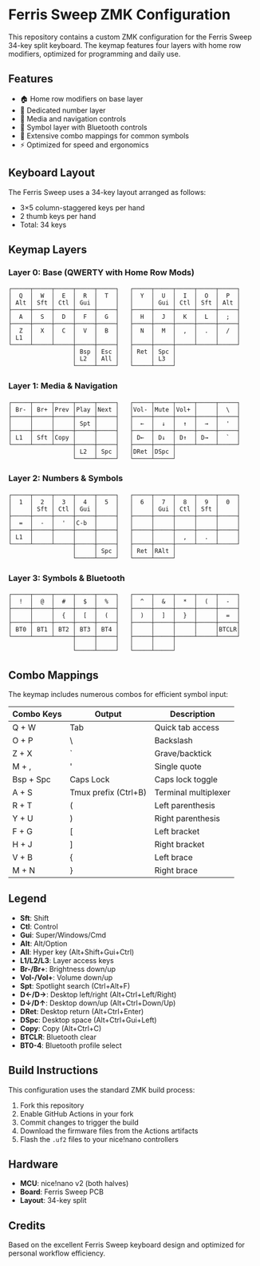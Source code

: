 # Ferris Sweep ZMK Configuration

This repository contains a custom ZMK configuration for the Ferris Sweep 34-key split keyboard. The keymap features four layers with home row modifiers, optimized for programming and daily use.

## Features

- 🏠 Home row modifiers on base layer
- 🔢 Dedicated number layer
- 🎵 Media and navigation controls
- 🔣 Symbol layer with Bluetooth controls
- 🔗 Extensive combo mappings for common symbols
- ⚡ Optimized for speed and ergonomics

## Keyboard Layout

The Ferris Sweep uses a 34-key layout arranged as follows:
- 3×5 column-staggered keys per hand
- 2 thumb keys per hand
- Total: 34 keys

## Keymap Layers

### Layer 0: Base (QWERTY with Home Row Mods)

```
┌─────┬─────┬─────┬─────┬─────┐   ┌─────┬─────┬─────┬─────┬─────┐
│  Q  │  W  │  E  │  R  │  T  │   │  Y  │  U  │  I  │  O  │  P  │
│ Alt │ Sft │ Ctl │ Gui │     │   │     │ Gui │ Ctl │ Sft │ Alt │
├─────┼─────┼─────┼─────┼─────┤   ├─────┼─────┼─────┼─────┼─────┤
│  A  │  S  │  D  │  F  │  G  │   │  H  │  J  │  K  │  L  │  ;  │
├─────┼─────┼─────┼─────┼─────┤   ├─────┼─────┼─────┼─────┼─────┤
│  Z  │  X  │  C  │  V  │  B  │   │  N  │  M  │  ,  │  .  │  /  │
│ L1  │     │     │     │     │   │     │     │     │     │     │
└─────┴─────┴─────┼─────┼─────┤   ├─────┼─────┼─────┴─────┴─────┘
                  │ Bsp │ Esc │   │ Ret │ Spc │
                  │ L2  │ All │   │     │ L3  │
                  └─────┴─────┘   └─────┴─────┘
```

### Layer 1: Media & Navigation

```
┌─────┬─────┬─────┬─────┬─────┐   ┌─────┬─────┬─────┬─────┬─────┐
│ Br- │ Br+ │Prev │Play │Next │   │Vol- │Mute │Vol+ │     │  \  │
├─────┼─────┼─────┼─────┼─────┤   ├─────┼─────┼─────┼─────┼─────┤
│     │     │     │ Spt │     │   │  ←  │  ↓  │  ↑  │  →  │  '  │
├─────┼─────┼─────┼─────┼─────┤   ├─────┼─────┼─────┼─────┼─────┤
│ L1  │ Sft │Copy │     │     │   │ D←  │ D↓  │ D↑  │ D→  │  `  │
└─────┴─────┴─────┼─────┼─────┤   ├─────┼─────┼─────┴─────┴─────┘
                  │ L2  │ Spc │   │DRet │DSpc │
                  └─────┴─────┘   └─────┴─────┘
```

### Layer 2: Numbers & Symbols

```
┌─────┬─────┬─────┬─────┬─────┐   ┌─────┬─────┬─────┬─────┬─────┐
│  1  │  2  │  3  │  4  │  5  │   │  6  │  7  │  8  │  9  │  0  │
│     │ Sft │ Ctl │ Gui │     │   │     │ Gui │ Ctl │ Sft │     │
├─────┼─────┼─────┼─────┼─────┤   ├─────┼─────┼─────┼─────┼─────┤
│  =  │  -  │  '  │C-b  │     │   │     │     │     │     │     │
├─────┼─────┼─────┼─────┼─────┤   ├─────┼─────┼─────┼─────┼─────┤
│ L1  │     │     │     │     │   │     │     │  ,  │  .  │     │
└─────┴─────┴─────┼─────┼─────┤   ├─────┼─────┼─────┴─────┴─────┘
                  │     │ Spc │   │ Ret │RAlt │
                  └─────┴─────┘   └─────┴─────┘
```

### Layer 3: Symbols & Bluetooth

```
┌─────┬─────┬─────┬─────┬─────┐   ┌─────┬─────┬─────┬─────┬─────┐
│  !  │  @  │  #  │  $  │  %  │   │  ^  │  &  │  *  │  (  │  -  │
├─────┼─────┼─────┼─────┼─────┤   ├─────┼─────┼─────┼─────┼─────┤
│     │     │  {  │  [  │  (  │   │  )  │  ]  │  }  │     │  =  │
├─────┼─────┼─────┼─────┼─────┤   ├─────┼─────┼─────┼─────┼─────┤
│ BT0 │ BT1 │ BT2 │ BT3 │ BT4 │   │     │     │     │     │BTCLR│
└─────┴─────┴─────┼─────┼─────┤   ├─────┼─────┼─────┴─────┴─────┘
                  │     │     │   │     │     │
                  └─────┴─────┘   └─────┴─────┘
```

## Combo Mappings

The keymap includes numerous combos for efficient symbol input:

| Combo Keys | Output | Description |
|------------|--------|-------------|
| Q + W | Tab | Quick tab access |
| O + P | \\ | Backslash |
| Z + X | \` | Grave/backtick |  
| M + , | ' | Single quote |
| Bsp + Spc | Caps Lock | Caps lock toggle |
| A + S | Tmux prefix (Ctrl+B) | Terminal multiplexer |
| R + T | ( | Left parenthesis |
| Y + U | ) | Right parenthesis |
| F + G | [ | Left bracket |
| H + J | ] | Right bracket |
| V + B | { | Left brace |
| M + N | } | Right brace |

## Legend

- **Sft**: Shift
- **Ctl**: Control  
- **Gui**: Super/Windows/Cmd
- **Alt**: Alt/Option
- **All**: Hyper key (Alt+Shift+Gui+Ctrl)
- **L1/L2/L3**: Layer access keys
- **Br-/Br+**: Brightness down/up
- **Vol-/Vol+**: Volume down/up
- **Spt**: Spotlight search (Ctrl+Alt+F)
- **D←/D→**: Desktop left/right (Alt+Ctrl+Left/Right)
- **D↓/D↑**: Desktop down/up (Alt+Ctrl+Down/Up)
- **DRet**: Desktop return (Alt+Ctrl+Enter)
- **DSpc**: Desktop space (Alt+Ctrl+Gui+Left)
- **Copy**: Copy (Alt+Ctrl+C)
- **BTCLR**: Bluetooth clear
- **BT0-4**: Bluetooth profile select

## Build Instructions

This configuration uses the standard ZMK build process:

1. Fork this repository
2. Enable GitHub Actions in your fork
3. Commit changes to trigger the build
4. Download the firmware files from the Actions artifacts
5. Flash the `.uf2` files to your nice!nano controllers

## Hardware

- **MCU**: nice!nano v2 (both halves)
- **Board**: Ferris Sweep PCB
- **Layout**: 34-key split

## Credits

Based on the excellent Ferris Sweep keyboard design and optimized for personal workflow efficiency.